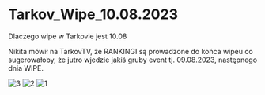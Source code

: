 # Tarkov_Wipe_10.08.2023


Dlaczego wipe w Tarkovie jest 10.08

Nikita mówił na TarkovTV, że RANKINGI są prowadzone do końca wipeu co sugerowałoby, że jutro wjedzie jakiś gruby event tj. 09.08.2023, następnego dnia WIPE.

![3](https://github.com/KapitanAlien/Tarkov_Wipe_10.08.2023/assets/141762171/b0a416f6-7dc5-4693-9858-416ce82c669c)
![2](https://github.com/KapitanAlien/Tarkov_Wipe_10.08.2023/assets/141762171/6d50a65b-1d60-4f8e-86dd-3553be434199)
![1](https://github.com/KapitanAlien/Tarkov_Wipe_10.08.2023/assets/141762171/a5c22b59-a35c-40f1-8c3d-6daa8673ea6f)
